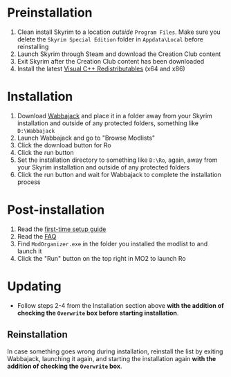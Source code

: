 # Preinstallation

1. Clean install Skyrim to a location _outside_ `Program Files`. Make sure you delete the `Skyrim Special Edition` folder in `Appdata\Local` before reinstalling
2. Launch Skyrim through Steam and download the Creation Club content
3. Exit Skyrim after the Creation Club content has been downloaded
4. Install the latest [Visual C++ Redistributables](https://learn.microsoft.com/en-us/cpp/windows/latest-supported-vc-redist?view=msvc-170) (x64 and x86)

# Installation

1. Download [Wabbajack](https://www.wabbajack.org) and place it in a folder away from your Skyrim installation and outside of any protected folders, something like `D:\Wabbajack`
2. Launch Wabbajack and go to "Browse Modlists"
3. Click the download button for Ro
4. Click the run button
5. Set the installation directory to something like `D:\Ro`, again, away from your Skyrim installation and outside of any protected folders
6. Click the run button and wait for Wabbajack to complete the installation process

# Post-installation

1. Read the [first-time setup guide](/SETUP.md)
2. Read the [FAQ](/FAQ.md)
3. Find `ModOrganizer.exe` in the folder you installed the modlist to and launch it
4. Click the "Run" button on the top right in MO2 to launch Ro

# Updating

- Follow steps 2-4 from the Installation section above **with the addition of checking the `Overwrite` box before starting installation**.

## Reinstallation

In case something goes wrong during installation, reinstall the list by exiting Wabbajack, launching it again, and starting the installation again **with the addition of checking the `Overwrite` box**.
